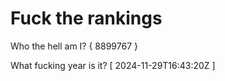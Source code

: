 # Fuck the rankings

Who the hell am I?
{ 8899767 }

What fucking year is it?
[ 2024-11-29T16:43:20Z ]
